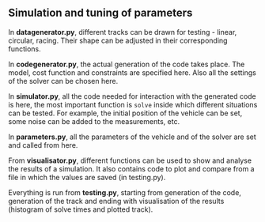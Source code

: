 ## Simulation and tuning of parameters

In **datagenerator.py**, different tracks can be drawn for testing - linear, circular, racing. Their shape can be adjusted in their corresponding functions.

In **codegenerator.py**, the actual generation of the code takes place. The model, cost function and constraints are specified here. Also all the settings of the solver can be chosen here.

In **simulator.py**, all the code needed for interaction with the generated code is here, the most important function is `solve` inside which different situations can be tested. For example, the initial position of the vehicle can be set, some noise can be added to the measurements, etc.

In **parameters.py**, all the parameters of the vehicle and of the solver are set and called from here.

From **visualisator.py**, different functions can be used to show and analyse the results of a simulation. It also contains code to plot and compare from a file in which the values are saved (in testing.py).

Everything is run from **testing.py**, starting from generation of the code, generation of the track and ending with visualisation of the results (histogram of solve times and plotted track).
